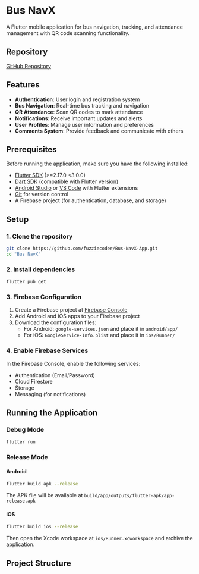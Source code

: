 # Bus NavX

A Flutter mobile application for bus navigation, tracking, and attendance management with QR code scanning functionality.

## Repository

[GitHub Repository](https://github.com/fuzziecoder/Bus-NavX-App)

## Features

- **Authentication**: User login and registration system
- **Bus Navigation**: Real-time bus tracking and navigation
- **QR Attendance**: Scan QR codes to mark attendance
- **Notifications**: Receive important updates and alerts
- **User Profiles**: Manage user information and preferences
- **Comments System**: Provide feedback and communicate with others

## Prerequisites

Before running the application, make sure you have the following installed:

- [Flutter SDK](https://flutter.dev/docs/get-started/install) (>=2.17.0 <3.0.0)
- [Dart SDK](https://dart.dev/get-dart) (compatible with Flutter version)
- [Android Studio](https://developer.android.com/studio) or [VS Code](https://code.visualstudio.com/) with Flutter extensions
- [Git](https://git-scm.com/downloads) for version control
- A Firebase project (for authentication, database, and storage)

## Setup

### 1. Clone the repository

```bash
git clone https://github.com/fuzziecoder/Bus-NavX-App.git
cd "Bus NavX"
```

### 2. Install dependencies

```bash
flutter pub get
```

### 3. Firebase Configuration

1. Create a Firebase project at [Firebase Console](https://console.firebase.google.com/)
2. Add Android and iOS apps to your Firebase project
3. Download the configuration files:
   - For Android: `google-services.json` and place it in `android/app/`
   - For iOS: `GoogleService-Info.plist` and place it in `ios/Runner/`

### 4. Enable Firebase Services

In the Firebase Console, enable the following services:
- Authentication (Email/Password)
- Cloud Firestore
- Storage
- Messaging (for notifications)

## Running the Application

### Debug Mode

```bash
flutter run
```

### Release Mode

#### Android

```bash
flutter build apk --release
```

The APK file will be available at `build/app/outputs/flutter-apk/app-release.apk`

#### iOS

```bash
flutter build ios --release
```

Then open the Xcode workspace at `ios/Runner.xcworkspace` and archive the application.

## Project Structure

